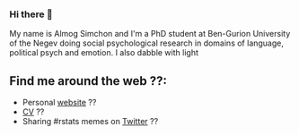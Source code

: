 ### Hi there 👋

My name is Almog Simchon and I'm a PhD student at Ben-Gurion University of the Negev doing social psychological research in domains of language, political psych and emotion.
I also dabble with light

## Find me around the web ??:
- Personal <a href="https://almogsi.com">website</a> ??
- <a href="https://codepen.io/m0nica">CV</a> ??
- Sharing #rstats memes on <a href="https://www.linkedin.com/in/monicampowell/">Twitter</a> ??